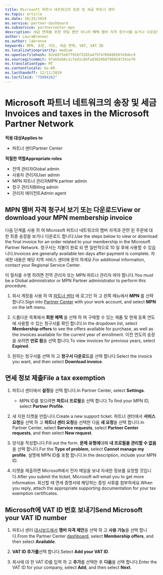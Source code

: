 ```yaml
---
title: Microsoft 파트너 네트워크의 송장 및 세금 파트너 센터
ms.topic: article
ms.date: 10/25/2019
ms.service: partner-dashboard
ms.subservice: partnercenter-mpn
description: 세금 면제를 위한 파일 뿐만 아니라 MPN 멤버 자격 청구서를 보거나 다운로드 하는 방법에 대해 알아보고 Microsoft VAT ID 번호를 보냅니다.
author: LauraBrenner
ms.author: labrenne
keywords: MPN, 송장, 지도, 세금 면제, VAT, VAT ID
ms.localizationpriority: medium
ms.openlocfilehash: 02e6075e67f91bf3283a475f476b69b56fe9dec9
ms.sourcegitcommit: 07eb5eb6c1cfed1c84fad3626b8f989247341e70
ms.translationtype: MT
ms.contentlocale: ko-KR
ms.lasthandoff: 12/11/2019
ms.locfileid: "75004262"
---
```

# <a name="invoices-and-taxes-in-the-microsoft-partner-network"></a><span data-ttu-id="e9ed6-104">Microsoft 파트너 네트워크의 송장 및 세금</span><span class="sxs-lookup"><span data-stu-id="e9ed6-104">Invoices and taxes in the Microsoft Partner Network</span></span>

<span data-ttu-id="e9ed6-105">**적용 대상**</span><span class="sxs-lookup"><span data-stu-id="e9ed6-105">**Applies to**</span></span>

-  <span data-ttu-id="e9ed6-106">파트너 센터</span><span class="sxs-lookup"><span data-stu-id="e9ed6-106">Partner Center</span></span>

<span data-ttu-id="e9ed6-107">**적절한 역할**</span><span class="sxs-lookup"><span data-stu-id="e9ed6-107">**Appropriate roles**</span></span>
-   <span data-ttu-id="e9ed6-108">전역 관리자</span><span class="sxs-lookup"><span data-stu-id="e9ed6-108">Global admin</span></span>
-   <span data-ttu-id="e9ed6-109">사용자 관리자</span><span class="sxs-lookup"><span data-stu-id="e9ed6-109">User admin</span></span>
-   <span data-ttu-id="e9ed6-110">MPN 파트너 관리자</span><span class="sxs-lookup"><span data-stu-id="e9ed6-110">MPN partner admin</span></span>
-   <span data-ttu-id="e9ed6-111">청구 관리자</span><span class="sxs-lookup"><span data-stu-id="e9ed6-111">Billing admin</span></span>
-   <span data-ttu-id="e9ed6-112">관리자 에이전트</span><span class="sxs-lookup"><span data-stu-id="e9ed6-112">Admin agent</span></span>

## <a name="view-or-download-your-mpn-membership-invoice"></a><span data-ttu-id="e9ed6-113">MPN 멤버 자격 청구서 보기 또는 다운로드</span><span class="sxs-lookup"><span data-stu-id="e9ed6-113">View or download your MPN membership invoice</span></span>

<span data-ttu-id="e9ed6-114">다음 단계를 사용 하 여 Microsoft 파트너 네트워크의 멤버 자격과 관련 된 주문에 대 한 최종 송장을 보거나 다운로드 합니다.</span><span class="sxs-lookup"><span data-stu-id="e9ed6-114">Use the steps below to view or download the final invoice for an order related to your membership in the Microsoft Partner Network.</span></span> <span data-ttu-id="e9ed6-115">청구서는 지불이 완료 되 면 일반적으로 10 일 후에 사용할 수 있습니다.</span><span class="sxs-lookup"><span data-stu-id="e9ed6-115">Invoices are generally available ten days after payment is complete.</span></span> <span data-ttu-id="e9ed6-116">자세한 내용은 해당 지역 서비스 센터에 문의 하세요.</span><span class="sxs-lookup"><span data-stu-id="e9ed6-116">For additional information, contact your Regional Service Center.</span></span>  

<span data-ttu-id="e9ed6-117">이 절차를 수행 하려면 전역 관리자 또는 MPN 파트너 관리자 여야 합니다.</span><span class="sxs-lookup"><span data-stu-id="e9ed6-117">You must be a Global administrator or MPN Partner administrator to perform this procedure.</span></span> 

1.  <span data-ttu-id="e9ed6-118">회사 계정을 사용 하 여 [파트너 센터](https://partner.microsoft.com/dashboard/home) 에 로그인 하 고 왼쪽 메뉴에서 **MPN** 를 선택 합니다.</span><span class="sxs-lookup"><span data-stu-id="e9ed6-118">Sign into [Partner Center](https://partner.microsoft.com/dashboard/home) with your work account, and select **MPN** on the left menu.</span></span>

4.  <span data-ttu-id="e9ed6-119">드롭다운 목록에서 **회원 혜택** 을 선택 하 여 구매할 수 있는 제품 및 현재 등록 연도에 사용할 수 있는 청구서를 확인 합니다.</span><span class="sxs-lookup"><span data-stu-id="e9ed6-119">In the dropdown list, select **Membership offers** to see the offers available for purchase, as well as the invoices available for the current year of enrollment.</span></span> <span data-ttu-id="e9ed6-120">이전 연도의 송장을 보려면 **만료 됨**을 선택 합니다.</span><span class="sxs-lookup"><span data-stu-id="e9ed6-120">To view invoices for previous years, select **Expired**.</span></span>

6.  <span data-ttu-id="e9ed6-121">원하는 청구서를 선택 하 고 **청구서 다운로드**를 선택 합니다.</span><span class="sxs-lookup"><span data-stu-id="e9ed6-121">Select the invoice you want, and then select **Download invoice**.</span></span> 

## <a name="file-a-tax-exemption"></a><span data-ttu-id="e9ed6-122">면세 정보 제출</span><span class="sxs-lookup"><span data-stu-id="e9ed6-122">File a tax exemption</span></span>

1.  <span data-ttu-id="e9ed6-123">파트너 센터에서 **설정**을 선택 합니다.</span><span class="sxs-lookup"><span data-stu-id="e9ed6-123">In Partner Center, select **Settings**.</span></span>
    - <span data-ttu-id="e9ed6-124">MPN ID를 찾으려면 **파트너 프로필**을 선택 합니다.</span><span class="sxs-lookup"><span data-stu-id="e9ed6-124">To find your MPN ID, select **Partner Profile**.</span></span>

2.  <span data-ttu-id="e9ed6-125">새 지원 티켓을 만듭니다.</span><span class="sxs-lookup"><span data-stu-id="e9ed6-125">Create a new support ticket.</span></span> <span data-ttu-id="e9ed6-126">파트너 센터에서 **서비스 요청**을 선택 하 고 **파트너 센터 요청**을 선택한 다음 **새 요청**을 선택 합니다.</span><span class="sxs-lookup"><span data-stu-id="e9ed6-126">In Partner Center, select **Service requests**, select **Partner Center requests**, and then select **New request**.</span></span>

3.  <span data-ttu-id="e9ed6-127">양식을 작성합니다.</span><span class="sxs-lookup"><span data-stu-id="e9ed6-127">Fill out the form.</span></span> <span data-ttu-id="e9ed6-128">**문제 유형에**대해 **내 프로필을 관리할 수 없음**을 선택 합니다.</span><span class="sxs-lookup"><span data-stu-id="e9ed6-128">For the **Type of problem**, select **Cannot manage my profile**.</span></span> <span data-ttu-id="e9ed6-129">설명에 MPN ID를 포함 합니다.</span><span class="sxs-lookup"><span data-stu-id="e9ed6-129">In the description, include your MPN ID.</span></span>

4.  <span data-ttu-id="e9ed6-130">티켓을 제출하면 Microsoft에서 전자 메일을 보내 자세한 정보를 요청할 것입니다.</span><span class="sxs-lookup"><span data-stu-id="e9ed6-130">After you submit the ticket, Microsoft will email you to get more information.</span></span> <span data-ttu-id="e9ed6-131">회신할 때 면세 증명서에 해당하는 증빙 서류를 첨부하세요.</span><span class="sxs-lookup"><span data-stu-id="e9ed6-131">When you reply, attach the appropriate supporting documentation for your tax exemption certificates.</span></span>

## <a name="send-microsoft-your-vat-id-number"></a><span data-ttu-id="e9ed6-132">Microsoft에 VAT ID 번호 보내기</span><span class="sxs-lookup"><span data-stu-id="e9ed6-132">Send Microsoft your VAT ID number</span></span>

1.  <span data-ttu-id="e9ed6-133">파트너 센터 [대시보드에서](https://partner.microsoft.com/dashboard/home) **멤버 자격 제안**을 선택 하 고 **사용 가능**을 선택 합니다.</span><span class="sxs-lookup"><span data-stu-id="e9ed6-133">From the Partner Center [dashboard](https://partner.microsoft.com/dashboard/home), select **Membership offers**, and then select **Available**.</span></span> 

2.  <span data-ttu-id="e9ed6-134">**VAT ID 추가를**선택 합니다.</span><span class="sxs-lookup"><span data-stu-id="e9ed6-134">Select **Add your VAT ID**.</span></span> 

3.  <span data-ttu-id="e9ed6-135">회사에 대 한 VAT ID를 입력 하 고 **추가**를 선택한 후 **다음**을 선택 합니다.</span><span class="sxs-lookup"><span data-stu-id="e9ed6-135">Enter the VAT ID for your company, select **Add**, and then select **Next**.</span></span> 

